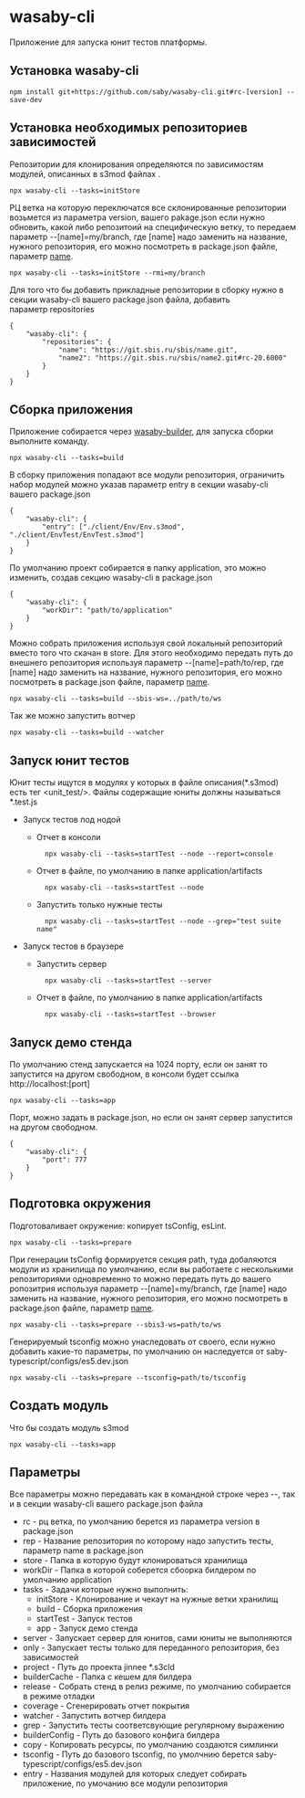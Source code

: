 # wasaby-cli
Приложение для запуска юнит тестов платформы. 

## Установка wasaby-cli
    
    npm install git+https://github.com/saby/wasaby-cli.git#rc-[version] --save-dev

## Установка необходимых репозиториев зависимостей
Репозитории для клонирования определяются по зависимостям модулей, описанных в s3mod файлах . 

    npx wasaby-cli --tasks=initStore
    
РЦ ветка на которую переключатся все склонированные репозитории возьмется из параметра version, вашего pakage.json
если нужно обновить, какой либо репозитоий на специфическую ветку, то передаем параметр --[name]=my/branch, где [name]
надо заменить на название, нужного репозитория, его можно посмотреть в package.json файле, параметр [name](https://docs.npmjs.com/files/package.json#name). 
    
    npx wasaby-cli --tasks=initStore --rmi=my/branch   
      
Для того что бы добавить прикладные репозитории в сборку нужно в секции wasaby-cli вашего package.json файла, добавить  
параметр repositories

    {
        "wasaby-cli": {
            "repositories": {
                "name": "https://git.sbis.ru/sbis/name.git",
                "name2": "https://git.sbis.ru/sbis/name2.git#rc-20.6000"
            }  
        }
    }

## Cборка приложения
Приложение собирается через [wasaby-builder](https://github.com/saby/builder), для запуска сборки выполните команду.     
   
    npx wasaby-cli --tasks=build
    
В сборку приложения попадают все модули репозитория, ограничить набор модулей можно указав параметр entry в секции wasaby-cli вашего package.json 
    
    {
        "wasaby-cli": {
            "entry": ["./client/Env/Env.s3mod", "./client/EnvTest/EnvTest.s3mod"]  
        }
    }

По умолчанию проект собирается в папку application, это можно изменить, создав секцию wasaby-cli в package.json

    {
        "wasaby-cli": {
            "workDir": "path/to/application"    
        }
    }

Можно собрать приложения используя свой локальный репозиторий вместо того что скачан в store. Для этого необходимо 
передать путь до внешнего репозитория используя параметр --[name]=path/to/rep, где [name]
надо заменить на название, нужного репозитория, его можно посмотреть в package.json файле, параметр [name](https://docs.npmjs.com/files/package.json#name).  

    npx wasaby-cli --tasks=build --sbis-ws=../path/to/ws  

Так же можно запустить вотчер
    
    npx wasaby-cli --tasks=build --watcher
              
          
## Запуск юнит тестов
Юнит тесты ищутся в модулях у которых в файле описания(*.s3mod) есть тег <unit_test/>. Файлы содержащие 
юниты должны называться *.test.js 

* Запуск тестов под нодой

    * Отчет в консоли

            npx wasaby-cli --tasks=startTest --node --report=console
    
    * Отчет в файле, по умолчанию в папке application/artifacts    

            npx wasaby-cli --tasks=startTest --node
            
    * Запустить только нужные тесты
        
            npx wasaby-cli --tasks=startTest --node --grep="test suite name"         
            
       
* Запуск тестов в браузере

    * Запустить сервер 
    
            npx wasaby-cli --tasks=startTest --server

    * Отчет в файле, по умолчанию в папке application/artifacts    
           
            npx wasaby-cli --tasks=startTest --browser
            
## Запуск демо стенда 
По умолчанию стенд запускается на 1024 порту, если он занят то запустится на другом свободном, в консоли 
будет ссылка http://localhost:[port]
    
    npx wasaby-cli --tasks=app

Порт, можно задать в package.json, но если он занят сервер запустится на другом свободном. 
     
    {
        "wasaby-cli": {
            "port": 777    
        }
    } 
        
## Подготовка окружения
Подготоваливает окружение: копирует tsConfig, esLint.
 
    npx wasaby-cli --tasks=prepare
        
При генерации tsConfig формируется секция path, туда добаляются модули из хранилища по умолчанию, если вы работаете с 
несколькими репозиториями одновременно то можно передать путь до вашего ропозитрия используя параметр --[name]=my/branch, 
где [name] надо заменить на название, нужного репозитория, его можно посмотреть в package.json файле, параметр [name](https://docs.npmjs.com/files/package.json#name).

    npx wasaby-cli --tasks=prepare --sbis3-ws=path/to/ws
        
Генерируемый tsconfig можно унаследовать от своего, если нужно добавить какие-то параметры, по умолчанию он наследуется от saby-typescript/configs/es5.dev.json  

    npx wasaby-cli --tasks=prepare --tsconfig=path/to/tsconfig   
        
## Создать модуль
Что бы создать модуль s3mod 

    npx wasaby-cli --tasks=app
        
## Параметры
Все параметры можно передавать как в командной строке через --, так и в секции wasaby-cli вашего package.json файла

* rc - рц ветка, по умолчанию берется из параметра version в package.json     
* rep - Название репозитория по которому надо запустить тесты, параметр name в package.json  
* store - Папка в которую будут клонироваться хранилища
* workDir - Папка в которой соберется сбоорка билдером по умолчанию application
* tasks - Задачи которые нужно выполнить:    
    * initStore - Клонирование и чекаут на нужные ветки хранилищ
    * build - Сборка приложения
    * startTest - Запуск тестов
    * app - Запуск демо стенда
* server - Запускает сервер для юнитов, сами юниты не выполняются   
* only - Запускает тесты только для переданного репозитория, без зависимостей
* project - Путь до проекта jinnee *.s3cld   
* builderCache - Папка с кешем для билдера
* release - Собрать стенд в релиз режиме, по умолчанию собирается в режиме отладки
* coverage - Сгенерировать отчет покрытия
* watcher - Запустить вотчер билдера
* grep - Запустить тесты соответсвующие регулярному выражению  
* builderConfig - Путь до базового конфига билдера 
* copy - Копировать ресурсы, по умолчанию создаются симлинки
* tsconfig - Путь до базового tsconfig, по умолчнию берется saby-typescript/configs/es5.dev.json 
* entry - Названия модулей для которых следует собирать приложение, по умочанию все модули репозитория  
